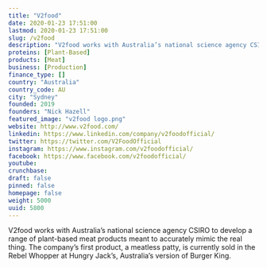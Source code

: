 ```yaml
---
title: "V2food"
date: 2020-01-23 17:51:00
lastmod: 2020-01-23 17:51:00
slug: /v2food
description: "V2food works with Australia’s national science agency CSIRO to develop a range of plant-based meat products meant to accurately mimic the real thing. The company’s first product, a meatless patty, is currently sold in the Rebel Whopper at Hungry Jack’s, Australia’s version of Burger King."
proteins: [Plant-Based]
products: [Meat]
business: [Production]
finance_type: []
country: "Australia"
country_code: AU
city: "Sydney"
founded: 2019
founders: "Nick Hazell"
featured_image: "v2food logo.png"
website: http://www.v2food.com/
linkedin: https://www.linkedin.com/company/v2foodofficial/
twitter: https://twitter.com/V2FoodOfficial
instagram: https://www.instagram.com/v2foodofficial/
facebook: https://www.facebook.com/v2foodofficial/
youtube: 
crunchbase: 
draft: false
pinned: false
homepage: false
weight: 5000
uuid: 5800
---
```

V2food works with Australia’s national science agency CSIRO to develop a range of plant-based meat products meant to accurately mimic the real thing. The company’s first product, a meatless patty, is currently sold in the Rebel Whopper at Hungry Jack’s, Australia’s version of Burger King.
